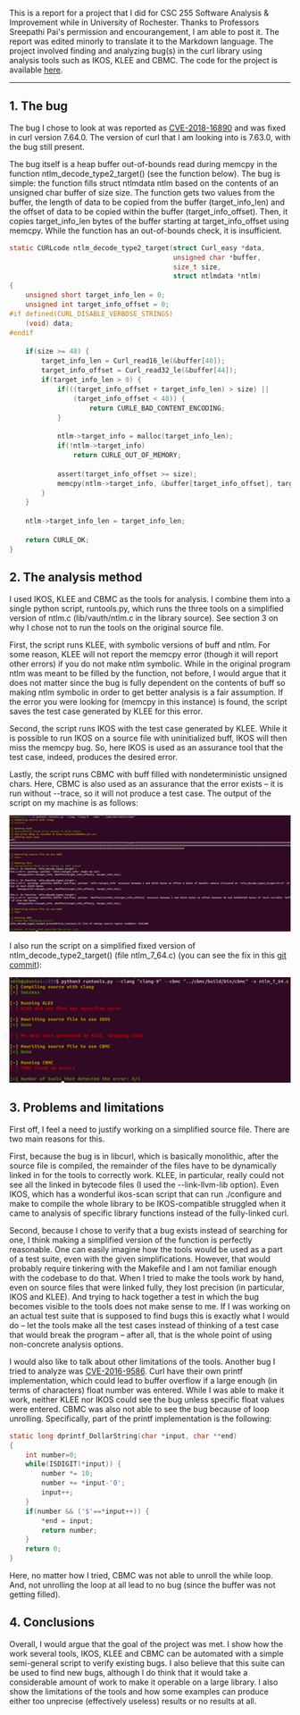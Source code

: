This is a report for a project that I did for CSC 255 Software Analysis & Improvement while in University of Rochester. Thanks to Professors Sreepathi Pai's permission and encourangement, I am able to post it. The report was edited minorly to translate it to the Markdown language.
The project involved finding and analyzing bug(s) in the curl library using analysis tools such as IKOS, KLEE and CBMC. The code for the project is available [here](https://github.com/x0th/analyzing-curl).

---
## 1. **The bug**

The bug I chose to look at was reported as [CVE-2018-16890](https://curl.se/docs/CVE-2018-16890.html) and was fixed in curl version 7.64.0. The version of curl that I am looking into is 7.63.0, with the bug still present.

The bug itself is a heap buffer out-of-bounds read during memcpy in the function ntlm_decode_type2_target() (see the function below). The bug is simple: the function fills struct ntlmdata ntlm based on the contents of an unsigned char buffer of size size. The function gets two values from the buffer, the length of data to be copied from the buffer (target_info_len) and the offset of data to be copied within the buffer (target_info_offset). Then, it copies target_info_len bytes of the buffer starting at target_info_offset using memcpy. While the function has an out-of-bounds check, it is insufficient.

```c
static CURLcode ntlm_decode_type2_target(struct Curl_easy *data,
										 unsigned char *buffer,
										 size_t size,
										 struct ntlmdata *ntlm)
{
	unsigned short target_info_len = 0;
	unsigned int target_info_offset = 0;
#if defined(CURL_DISABLE_VERBOSE_STRINGS)
	(void) data;
#endif

	if(size >= 48) {
		target_info_len = Curl_read16_le(&buffer[40]);
		target_info_offset = Curl_read32_le(&buffer[44]);
		if(target_info_len > 0) {
			if(((target_info_offset + target_info_len) > size) ||
				(target_info_offset < 48)) {
					return CURLE_BAD_CONTENT_ENCODING;
			}

			ntlm->target_info = malloc(target_info_len);
			if(!ntlm->target_info)
				return CURLE_OUT_OF_MEMORY;

			assert(target_info_offset >= size);
			memcpy(ntlm->target_info, &buffer[target_info_offset], target_info_len);
		}
	}

	ntlm->target_info_len = target_info_len;

	return CURLE_OK;
}
```

## 2. **The analysis method**

I used IKOS, KLEE and CBMC as the tools for analysis. I combine them into a single python script, runtools.py, which runs the three tools on a simplified version of ntlm.c (lib/vauth/ntlm.c in the library source). See section 3 on why I chose not to run the tools on the original source file.

First, the script runs KLEE, with symbolic versions of buff and ntlm. For some reason, KLEE will not report the memcpy error (though it will report other errors) if you do not make ntlm symbolic. While in the original program ntlm was meant to be filled by the function, not before, I would argue that it does not matter since the bug is fully dependent on the contents of buff so making ntlm symbolic in order to get better analysis is a fair assumption. If the error you were looking for (memcpy in this instance) is found, the script saves the test case generated by KLEE for this error.

Second, the script runs IKOS with the test case generated by KLEE. While it is possible to run IKOS on a source file with uninitialized buff, IKOS will then miss the memcpy bug. So, here IKOS is used as an assurance tool that the test case, indeed, produces the desired error.

Lastly, the script runs CBMC with buff filled with nondeterministic unsigned chars. Here, CBMC is also used as an assurance that the error exists – it is run without --trace, so it will not produce a test case.
The output of the script on my machine is as follows:

![alt text](/images/analyzing_curl_1.png "Bug output")

I also run the script on a simplified fixed version of ntlm_decode_type2_target() (file ntlm_7_64.c) (you can see the fix in this [git commit](https://github.com/curl/curl/commit/b780b30d1377adb10bbe774835f49e9b237fb9bb)):

![alt text](/images/analyzing_curl_2.png "Fixed output")

## 3. Problems and limitations

First off, I feel a need to justify working on a simplified source file. There are two main reasons for this.

First, because the bug is in libcurl, which is basically monolithic, after the source file is compiled, the remainder of the files have to be dynamically linked in for the tools to correctly work. KLEE, in particular, really could not see all the linked in bytecode files (I used the --link-llvm-lib option). Even IKOS, which has a wonderful ikos-scan script that can run ./configure and make to compile the whole library to be IKOS-compatible struggled when it came to analysis of specific library functions instead of the fully-linked curl.

Second, because I chose to verify that a bug exists instead of searching for one, I think making a simplified version of the function is perfectly reasonable. One can easily imagine how the tools would be used as a part of a test suite, even with the given simplifications. However, that would probably require tinkering with the Makefile and I am not familiar enough with the codebase to do that. When I tried to make the tools work by hand, even on source files that were linked fully, they lost precision (in particular, IKOS and KLEE). And trying to hack together a test in which the bug becomes visible to the tools does not make sense to me. If I was working on an actual test suite that is supposed to find bugs this is exactly what I would do – let the tools make all the test cases instead of thinking of a test case that would break the program – after all, that is the whole point of using non-concrete analysis options.

I would also like to talk about other limitations of the tools. Another bug I tried to analyze was [CVE-2016-9586](https://curl.se/docs/CVE-2016-9586.html). Curl have their own printf implementation, which could lead to buffer overflow if a large enough (in terms of characters) float number was entered. While I was able to make it work, neither KLEE nor IKOS could see the bug unless specific float values were entered. CBMC was also not able to see the bug because of loop unrolling. Specifically, part of the printf implementation is the following:
```c
static long dprintf_DollarString(char *input, char **end)
{
	int number=0;
	while(ISDIGIT(*input)) {
		number *= 10;
		number += *input-'0';
		input++;
	}
	if(number && ('$'==*input++)) {
		*end = input;
		return number;
	}
	return 0;
}
```
Here, no matter how I tried, CBMC was not able to unroll the while loop. And, not unrolling the loop at all lead to no bug (since the buffer was not getting filled).

## 4. Conclusions

Overall, I would argue that the goal of the project was met. I show how the work several tools, IKOS, KLEE and CBMC can be automated with a simple semi-general script to verify existing bugs. I also believe that this suite can be used to find new bugs, although I do think that it would take a considerable amount of work to make it operable on a large library. I also show the limitations of the tools and how some examples can produce either too unprecise (effectively useless) results or no results at all.
